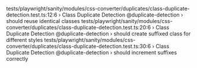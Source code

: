  tests/playwright/sanity/modules/css-converter/duplicates/class-duplicate-detection.test.ts:12:6 › Class Duplicate Detection @duplicate-detection › should reuse identical classes 
    tests/playwright/sanity/modules/css-converter/duplicates/class-duplicate-detection.test.ts:20:6 › Class Duplicate Detection @duplicate-detection › should create suffixed class for different styles 
    tests/playwright/sanity/modules/css-converter/duplicates/class-duplicate-detection.test.ts:30:6 › Class Duplicate Detection @duplicate-detection › should increment suffixes correctly 
